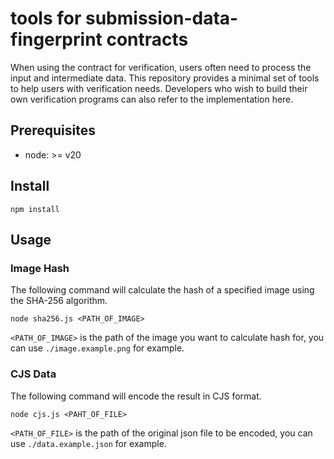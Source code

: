 # tools for submission-data-fingerprint contracts

When using the contract for verification, users often need to process the input and intermediate data.
This repository provides a minimal set of tools to help users with verification needs.
Developers who wish to build their own verification programs can also refer to the implementation here.

## Prerequisites

- node: >= v20

## Install

```
npm install
```

## Usage

### Image Hash

The following command will calculate the hash of a specified image using the SHA-256 algorithm.

```
node sha256.js <PATH_OF_IMAGE>
```

`<PATH_OF_IMAGE>` is the path of the image you want to calculate hash for, you can use `./image.example.png` for example.

### CJS Data

The following command will encode the result in CJS format.

```
node cjs.js <PAHT_OF_FILE>
```

`<PATH_OF_FILE>` is the path of the original json file to be encoded, you can use `./data.example.json` for example.